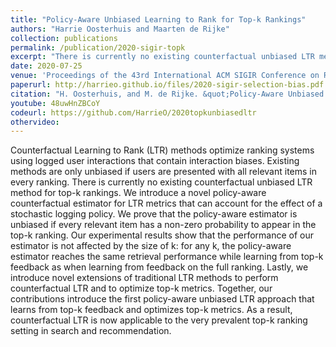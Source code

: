 ```yaml
---
title: "Policy-Aware Unbiased Learning to Rank for Top-k Rankings"
authors: "Harrie Oosterhuis and Maarten de Rijke"
collection: publications
permalink: /publication/2020-sigir-topk
excerpt: "There is currently no existing counterfactual unbiased LTR method for top-k rankings. We introduce a novel policy-aware counterfactual estimator for LTR metrics that can account for the effect of a stochastic logging policy. We prove that the policy-aware estimator is unbiased if every relevant item has a non-zero probability to appear in the top-k ranking."
date: 2020-07-25
venue: 'Proceedings of the 43rd International ACM SIGIR Conference on Research and Development in Information Retrieval (SIGIR ’20)'
paperurl: http://harrieo.github.io/files/2020-sigir-selection-bias.pdf
citation: "H. Oosterhuis, and M. de Rijke. &quot;Policy-Aware Unbiased Learning to Rank for Top-k Rankings.&quot; In <i>Proceedings of the 43rd International ACM SIGIR Conference on Research and Development in Information Retrieval</i>. ACM, 2020."
youtube: 48uwHnZBCoY
codeurl: https://github.com/HarrieO/2020topkunbiasedltr
othervideo:
---
```


Counterfactual Learning to Rank (LTR) methods optimize ranking systems using logged user interactions that contain interaction biases. Existing methods are only unbiased if users are presented with all relevant items in every ranking. There is currently no existing counterfactual unbiased LTR method for top-k rankings. We introduce a novel policy-aware counterfactual estimator for LTR metrics that can account for the effect of a stochastic logging policy. We prove that the policy-aware estimator is unbiased if every relevant item has a non-zero probability to appear in the top-k ranking. Our experimental results show that the performance of our estimator is not affected by the size of k: for any k, the policy-aware estimator reaches the same retrieval performance while learning from top-k feedback as when learning from feedback on the full ranking. Lastly, we introduce novel extensions of traditional LTR methods to perform counterfactual LTR and to optimize top-k metrics. Together, our contributions introduce the first policy-aware unbiased LTR approach that learns from top-k feedback and optimizes top-k metrics. As a result, counterfactual LTR is now applicable to the very prevalent top-k ranking setting in search and recommendation.